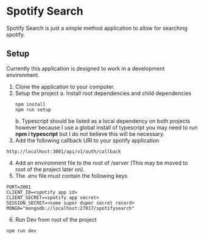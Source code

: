 # Spotify Search
Spotify Search is just a simple method application to allow for searching spotify.

## Setup
Currently this application is designed to work in a development environment. 

1. Clone the application to your computer.
2. Setup the project
	a. Install root dependencies and child dependencies
	```
	npm install
	npm run setup
	```
	b. Typescript should be listed as a local dependency on both projects however because I use a global install of typescript you may need to run **npm i typescript** but I do not believe this will be necessary.
3. Add the following callback URI to your spotify application
```
http://localhost:3001/api/v1/auth/callback
```
4. Add an environment file to the root of /server (This may be moved to root of the project later on).
5. The .env file must contain the following keys
```
PORT=3001
CLIENT_ID=<spotify app id>
CLIENT_SECRET=<spotify app secret>
SESSION_SECRET=<some super duper secret record>
MONGO="mongodb://localhost:27017/spotifysearch"
```
6. Run Dev from root of the project
```
npm run dev
```





